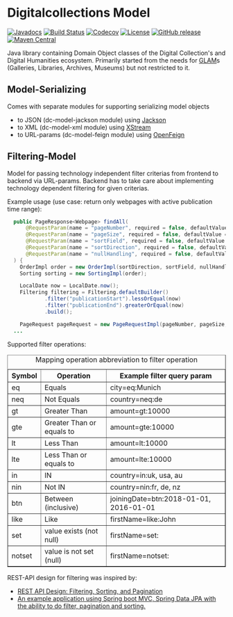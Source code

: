 # Digitalcollections Model

[![Javadocs](https://javadoc.io/badge/de.digitalcollections.model/dc-model-parent.svg)](https://javadoc.io/doc/de.digitalcollections.model/dc-model-parent)
[![Build Status](https://img.shields.io/travis/dbmdz/digitalcollections-model/master.svg)](https://travis-ci.org/dbmdz/digitalcollections-model)
[![Codecov](https://img.shields.io/codecov/c/github/dbmdz/digitalcollections-model/master.svg)](https://codecov.io/gh/dbmdz/digitalcollections-model)
[![License](https://img.shields.io/github/license/dbmdz/digitalcollections-model.svg)](LICENSE)
[![GitHub release](https://img.shields.io/github/release/dbmdz/digitalcollections-model.svg)](https://github.com/dbmdz/digitalcollections-model/releases)
[![Maven Central](https://img.shields.io/maven-central/v/de.digitalcollections.model/dc-model-parent.svg)](https://search.maven.org/search?q=a:dc-model-parent)

Java library containing Domain Object classes of the Digital Collection's and Digital Humanities ecosystem.
Primarily started from the needs for [GLAM](https://en.wikipedia.org/wiki/GLAM_%28industry_sector%29)s (Galleries, Libraries, Archives, Museums) but not restricted to it.

## Model-Serializing

Comes with separate modules for supporting serializing model objects

- to JSON (dc-model-jackson module) using [Jackson](https://github.com/FasterXML/jackson)
- to XML (dc-model-xml module) using [XStream](https://x-stream.github.io/)
- to URL-params (dc-model-feign module) using [OpenFeign](https://github.com/OpenFeign/feign)

## Filtering-Model

Model for passing technology independent filter criterias from frontend to backend via URL-params.
Backend has to take care about implementing technology dependent filtering for given criterias.

Example usage (use case: return only webpages with active publication time range):

```java
  public PageResponse<Webpage> findAll(
      @RequestParam(name = "pageNumber", required = false, defaultValue = "0") int pageNumber,
      @RequestParam(name = "pageSize", required = false, defaultValue = "5") int pageSize,
      @RequestParam(name = "sortField", required = false, defaultValue = "uuid") String sortField,
      @RequestParam(name = "sortDirection", required = false, defaultValue = "ASC") Direction sortDirection,
      @RequestParam(name = "nullHandling", required = false, defaultValue = "NATIVE") NullHandling nullHandling
  ) {
    OrderImpl order = new OrderImpl(sortDirection, sortField, nullHandling);
    Sorting sorting = new SortingImpl(order);

    LocalDate now = LocalDate.now();
    Filtering filtering = Filtering.defaultBuilder()
            .filter("publicationStart").lessOrEqual(now)
            .filter("publicationEnd").greaterOrEqual(now)
            .build();

    PageRequest pageRequest = new PageRequestImpl(pageNumber, pageSize, sorting, filtering);
  ...
```

Supported filter operations:

<table border="1">
  <caption>Mapping operation abbreviation to filter operation</caption>
  <tr><th>Symbol</th><th>Operation</th><th>Example filter query param</th></tr>
  <tr><td>eq       </td><td> Equals                     </td><td>city=eq:Munich	         </td></tr>
  <tr><td>neq      </td><td> Not Equals                 </td><td>country=neq:de          </td></tr>
  <tr><td>gt       </td><td> Greater Than               </td><td>amount=gt:10000         </td></tr>
  <tr><td>gte      </td><td> Greater Than or equals to  </td><td>amount=gte:10000        </td></tr>
  <tr><td>lt       </td><td> Less Than                  </td><td>amount=lt:10000         </td></tr>
  <tr><td>lte      </td><td> Less Than or equals to     </td><td>amount=lte:10000        </td></tr>
  <tr><td>in       </td><td> IN                         </td><td>country=in:uk, usa, au  </td></tr>
  <tr><td>nin      </td><td> Not IN                     </td><td>country=nin:fr, de, nz  </td></tr>
  <tr><td>btn      </td><td> Between (inclusive)        </td><td>joiningDate=btn:2018-01-01, 2016-01-01</td></tr>
  <tr><td>like     </td><td> Like                       </td><td>firstName=like:John     </td></tr>
  <tr><td>set      </td><td> value exists (not null)    </td><td>firstName=set:          </td></tr>
  <tr><td>notset   </td><td> value is not set (null)    </td><td>firstName=notset:       </td></tr>
</table>

REST-API design for filtering was inspired by:

- [REST API Design: Filtering, Sorting, and Pagination](https://www.moesif.com/blog/technical/api-design/REST-API-Design-Filtering-Sorting-and-Pagination/)
- [An example application using Spring boot MVC, Spring Data JPA with the ability to do filter, pagination and sorting.](https://github.com/vijjayy81/spring-boot-jpa-rest-demo-filter-paging-sorting)